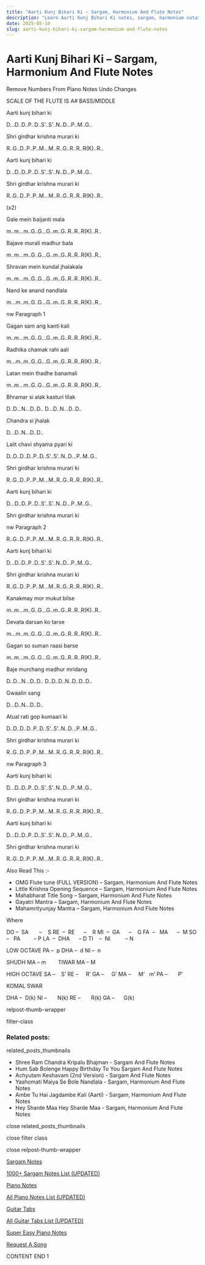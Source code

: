 ```yaml
---
title: "Aarti Kunj Bihari Ki – Sargam, Harmonium And Flute Notes"
description: "Learn Aarti Kunj Bihari Ki notes, sargam, harmonium notations and flute notes. Easy step-by-step tutorial for beginners."
date: 2025-05-19
slug: aarti-kunj-bihari-ki-sargam-harmonium-and-flute-notes
---
```


# Aarti Kunj Bihari Ki – Sargam, Harmonium And Flute Notes

Remove Numbers From Piano Notes
Undo Changes

SCALE OF THE FLUTE IS A# BASS/MIDDLE

Aarti kunj bihari ki

D…D..D..P..D..S’..S’..N..D…P..M..G..

Shri girdhar krishna murari ki

R..G..D..P..P..M…M..R..G..R..R..R(K)..R..

Aarti kunj bihari ki

D…D..D..P..D..S’..S’..N..D…P..M..G..

Shri girdhar krishna murari ki

R..G..D..P..P..M…M..R..G..R..R..R(K)..R..

(x2)

Gale mein baijanti mala

m..m…m..G..G…G..m..G..R..R..R(K)..R..

Bajave murali madhur bala

m..m…m..G..G…G..m..G..R..R..R(K)..R..

Shravan mein kundal jhalakala

m..m…m..G..G…G..m..G..R..R..R(K)..R..

Nand ke anand nandlala

m…m..m..G..G…G..m..G..R..R..R(K)..R..

nw Paragraph 1

Gagan sam ang kanti kali

m..m…m..G..G…G..m..G..R..R..R(K)..R..

Radhika chamak rahi aali

m…m..m..G..G…G..m..G..R..R..R(K)..R..

Latan mein thadhe banamali

m..m…m..G..G…G..m..G..R..R..R(K)..R..

Bhramar si alak kasturi tilak

D..D…N…D..D.. D…D..N…D..D..

Chandra si jhalak

D…D..N…D..D..

Lalit chavi shyama pyari ki

D..D..D..D..P..D..S’..S’..N..D…P..M..G..

Shri girdhar krishna murari ki

R..G..D..P..P..M…M..R..G..R..R..R(K)..R..

Aarti kunj bihari ki

D…D..D..P..D..S’..S’..N..D…P..M..G..

Shri girdhar krishna murari ki

nw Paragraph 2

R..G..D..P..P..M…M..R..G..R..R..R(K)..R..

Aarti kunj bihari ki

D…D..D..P..D..S’..S’..N..D…P..M..G..

Shri girdhar krishna murari ki

R..G..D..P..P..M…M..R..G..R..R..R(K)..R..

Kanakmay mor mukut bilse

m..m…m..G..G…G..m..G..R..R..R(K)..R..

Devata darsan ko tarse

m…m..m..G..G…G..m..G..R..R..R(K)..R..

Gagan so suman raasi barse

m..m…m..G..G…G..m..G..R..R..R(K)..R..

Baje murchang madhur mridang

D..D…N…D..D.. D..D..D..N..D..D..D..

Gwaalin sang

D…D..N…D..D..

Atual rati gop kumaari ki

D..D..D..D..P..D..S’..S’..N..D…P..M..G..

Shri girdhar krishna murari ki

R..G..D..P..P..M…M..R..G..R..R..R(K)..R..

nw Paragraph 3

Aarti kunj bihari ki

D…D..D..P..D..S’..S’..N..D…P..M..G..

Shri girdhar krishna murari ki

R..G..D..P..P..M…M..R..G..R..R..R(K)..R..

Aarti kunj bihari ki

D…D..D..P..D..S’..S’..N..D…P..M..G..

Shri girdhar krishna murari ki

R..G..D..P..P..M…M..R..G..R..R..R(K)..R..

Also Read This :-

* OMG Flute tune (FULL VERSION) – Sargam, Harmonium And Flute Notes
* Little Krishna Opening Sequence – Sargam, Harmonium And Flute Notes
* Mahabharat Title Song – Sargam, Harmonium And Flute Notes
* Gayatri Mantra – Sargam, Harmonium And Flute Notes
* Mahamrityunjay Mantra – Sargam, Harmonium And Flute Notes

Where

DO –  SA       –    S
RE  –  RE      –    R
MI  –  GA      –    G
FA  –   MA      –  M
SO  –   PA         – P
LA  –  DHA      – D
TI    –  NI          – N

LOW OCTAVE
PA –  p
DHA –  d
NI –  n

SHUDH MA – m        TIWAR MA – M

HIGH OCTAVE
SA –    S’
RE –     R’
GA –     G’
MA –     M’   m’
PA –       P’

KOMAL SWAR

DHA –  D(k)
NI –       N(k)
RE –       R(k)
GA –      G(k)

relpost-thumb-wrapper

filter-class

### Related posts:

related_posts_thumbnails

* Shree Ram Chandra Kripalu Bhajman - Sargam And Flute Notes
* Hum Sab Bolenge Happy Birthday To You Sargam And Flute Notes
* Achyutam Keshavam (2nd Version) - Sargam And Flute Notes
* Yashomati Maiya Se Bole Nandlala - Sargam, Harmonium And Flute Notes
* Ambe Tu Hai Jagdambe Kali (Aarti) - Sargam, Harmonium And Flute Notes
* Hey Sharde Maa Hey Sharde Maa - Sargam, Harmonium And Flute Notes

close related_posts_thumbnails

close filter class

close relpost-thumb-wrapper

[Sargam Notes](/sargam-notes.html)

[1000+ Sargam Notes List (UPDATED)](/all-songs-list-sargam-notes.html)

[Piano Notes](/piano-notes.html)

[All Piano Notes List (UPDATED)](/all-songs-list-piano-notes.html)

[Guitar Tabs](/guitar-tabs.html)

[All Guitar Tabs List (UPDATED)](/all-songs-list-guitar-tabs.html)

[Super Easy Piano Notes](https://studywall.in/)

[Request A Song](/request-a-song.html)

CONTENT END 1

